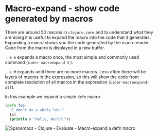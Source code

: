 # Macro-expand - show code generated by macros

There are around 50 macros in `clojure.core` and to understand what they are doing it is useful to expand the macro into the code that it generates. Expanding a macro shows you the code generated by the macro reader. Code from the macro is displayed in a new buffer.

`. e m` expands a macro once, the most simple and commonly used command (`cider-macroexpand-1` ).

`, e M` expands until there are no more macros.  Less often there will be layers of macros in the expression, so this will show the code from complete resolution of all macros in the expression (`cider-macroexpand-all`).

In this example we expand a simple `defn` macro

```clojure
(defn foo
  "I don't do a whole lot."
  [x]
  (println x "Hello, World!"))
```

![Spacemacs - Clojure - Evaluate - Macro-expand a defn macro](/images/spacemacs-clojure-macro-expand-defn-expanded.png)
